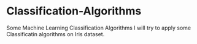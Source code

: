 # Classification-Algorithms
Some Machine Learning Classification Algorithms 
I will try to apply some Classificatin algorithms on Iris dataset.
